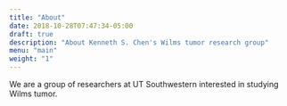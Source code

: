 ```yaml
---
title: "About"
date: 2018-10-28T07:47:34-05:00
draft: true
description: "About Kenneth S. Chen's Wilms tumor research group"
menu: "main"
weight: "1"
---
```


We are a group of researchers at UT Southwestern interested in studying Wilms tumor. 
